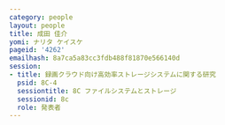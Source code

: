 ```yaml
---
category: people
layout: people
title: 成田 佳介
yomi: ナリタ ケイスケ
pageid: '4262'
emailhash: 8a7ca5a83cc3fdb488f81870e566140d
session:
- title: 録画クラウド向け高効率ストレージシステムに関する研究
  psid: 8C-4
  sessiontitle: 8C ファイルシステムとストレージ
  sessionid: 8c
  role: 発表者
---
```

